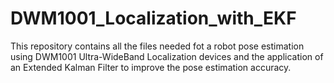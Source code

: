 # DWM1001_Localization_with_EKF
This repository contains all the files needed fot a robot pose estimation using DWM1001 Ultra-WideBand Localization devices and the application of an Extended Kalman Filter to improve the pose estimation accuracy.

